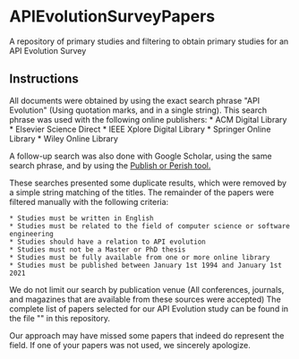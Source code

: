 # APIEvolutionSurveyPapers
A repository of primary studies and filtering to obtain primary studies for an API Evolution Survey

## Instructions
All documents were obtained by using the exact search phrase "API Evolution" (Using quotation marks, and in a single string).
This search phrase was used with the following online publishers:
	* ACM Digital Library
	* Elsevier Science Direct
	* IEEE Xplore Digital Library
	* Springer Online Library
	* Wiley Online Library

A follow-up search was also done with Google Scholar, using the same search phrase, and by using the [Publish or Perish tool.](https://harzing.com/resources/publish-or-perish)

These searches presented some duplicate results, which were removed by a simple string matching of the titles.
The remainder of the papers were filtered manually with the following criteria:

	* Studies must be written in English
	* Studies must be related to the field of computer science or software engineering
	* Studies should have a relation to API evolution
	* Studies must not be a Master or PhD thesis
	* Studies must be fully available from one or more online library
	* Studies must be published between January 1st 1994 and January 1st 2021
	
We do not limit our search by publication venue (All conferences, journals, and magazines that are available from these sources were accepted)
The complete list of papers selected for our API Evolution study can be found in the file "" in this repository.

Our approach may have missed some papers that indeed do represent the field. If one of your papers was not used, we sincerely apologize.